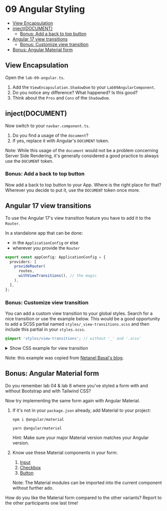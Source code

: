 # 09 Angular Styling

<!-- TOC -->

- [View Encapsulation](#view-encapsulation)
- [inject(DOCUMENT)](#injectdocument)
  - [Bonus: Add a back to top button](#bonus-add-a-back-to-top-button)
- [Angular 17 view transitions](#angular-17-view-transitions)
  - [Bonus: Customize view transition](#bonus-customize-view-transition)
- [Bonus: Angular Material form](#bonus-angular-material-form)
  <!-- TOC -->

## View Encapsulation

Open the `lab-09-angular.ts`.

1. Add the `ViewEncapsulation.ShadowDom` to your `Lab09AngularComponent`.
2. Do you notice any difference? What happened? Is this good?
3. Think about the `Pros` and `Cons` of the `ShadowDom`.

## inject(DOCUMENT)

Now switch to your `navbar.component.ts`.

1. Do you find a usage of the `document`?
2. If yes, replace it with Angular's `DOCUMENT` token.

Note: While this usage of the `document` would not be a problem concerning Server Side Rendering, it's generally considered a good practice to always use the `DOCUMENT` token.

### Bonus: Add a back to top button

Now add a back to top button to your App. Where is the right place for that? Wherever you decide to put it, use the `DOCUMENT` token once more.

## Angular 17 view transitions

To use the Angular 17's view transition feature you have to add it to the `Router`.

In a standalone app that can be done:

- in the `ApplicationConfig` or else
- wherever you provide the `Router`

```typescript
export const appConfig: ApplicationConfig = {
  providers: [
    provideRouter(
      routes,
      withViewTransitions(), // the magic
    ),
  ],
};
```

### Bonus: Customize view transition

You can add a custom view transition to your global styles. Search for a nice transition or use the example below. This would be a good opportunity to add a SCSS partial named `styles/_view-transitions.scss` and then include this partial in your `styles.scss`.

```scss
@import 'styles/view-transitions'; // without '_' and '.scss'
```

<details>
<summary>Show CSS example for view transition</summary>
<p>

```scss
@keyframes fade-in {
  from {
    opacity: 0;
  }
}

@keyframes fade-out {
  to {
    opacity: 0;
  }
}

@keyframes slide-from-right {
  from {
    transform: translateX(30px);
  }
}

@keyframes slide-to-left {
  to {
    transform: translateX(-30px);
  }
}

::view-transition-old(root) {
  animation:
    90ms cubic-bezier(0.4, 0, 1, 1) both fade-out,
    300ms cubic-bezier(0.4, 0, 0.2, 1) both slide-to-left;
}

::view-transition-new(root) {
  animation:
    210ms cubic-bezier(0, 0, 0.2, 1) 90ms both fade-in,
    300ms cubic-bezier(0.4, 0, 0.2, 1) both slide-from-right;
}
```

</p>
</details>

Note: this example was copied from [Netanel Basal's blog](https://netbasal.com/angular-v17s-view-transitions-navigate-in-elegance-f2d48fd8ceda).

## Bonus: Angular Material form

Do you remember lab 04 & lab 8 where you've styled a form with and without Bootstrap and with Tailwind CSS?

Now try implementing the same form again with Angular Material.

1. If it's not in your `package.json` already, add Material to your project:

   ```shell
   npm i @angular/material
   ```

   ```shell
   yarn @angular/material
   ```

   Hint: Make sure your major Material version matches your Angular version.

2. Know use these Material components in your form:
   1. [Input](https://material.angular.io/components/input/overview)
   2. [Checkbox](https://material.angular.io/components/checkbox/overview)
   3. [Button](https://material.angular.io/components/button/overview)

   Note: The Material modules can be imported into the current component without further ado.

How do you like the Material form compared to the other variants? Report to the other participants one last time!
